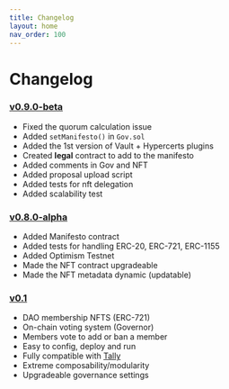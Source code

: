 ```yaml
---
title: Changelog
layout: home
nav_order: 100
---
```


# Changelog

### [v0.9.0-beta](https://github.com/w3hc/gov/releases/tag/v0.9.0-beta)

- Fixed the quorum calculation issue
- Added `setManifesto()` in `Gov.sol`
- Added the 1st version of Vault + Hypercerts plugins
- Created **legal** contract to add to the manifesto
- Added comments in Gov and NFT
- Added proposal upload script
- Added tests for nft delegation
- Added scalability test

### [v0.8.0-alpha](https://github.com/w3hc/gov/releases/tag/v0.8.0-alpha)

- Added Manifesto contract
- Added tests for handling ERC-20, ERC-721, ERC-1155
- Added Optimism Testnet
- Made the NFT contract upgradeable
- Made the NFT metadata dynamic (updatable)

### [v0.1](https://github.com/w3hc/gov/releases/tag/v.0.1.0)

- DAO membership NFTS (ERC-721)
- On-chain voting system (Governor)
- Members vote to add or ban a member
- Easy to config, deploy and run
- Fully compatible with [Tally](https://www.tally.xyz/)
- Extreme composability/modularity
- Upgradeable governance settings